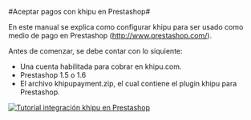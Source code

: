 #Aceptar pagos con khipu en Prestashop#

En este manual se explica como configurar khipu para ser usado como medio de pago en Prestashop (http://www.prestashop.com/).

Antes de comenzar, se debe contar con lo siquiente:
- Una cuenta habilitada para cobrar en khipu.com.
- Prestashop 1.5 o 1.6
- El archivo khipupayment.zip, el cual contiene el plugin khipu para Prestashop.

[![Tutorial integración khipu en Prestashop](http://img.youtube.com/vi/l2is1lwSd_4/0.jpg)](https://www.youtube.com/watch?v=l2is1lwSd_4 "Tutorial integración khipu en Prestashop")
